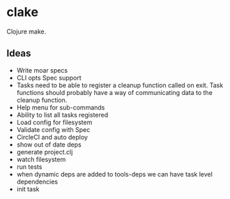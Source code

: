 # clake

Clojure make.

## Ideas

- Write moar specs
- CLI opts Spec support
- Tasks need to be able to register a cleanup function called on exit. Task functions
should probably have a way of communicating data to the cleanup function.
- Help menu for sub-commands
- Ability to list all tasks registered
- Load config for filesystem
- Validate config with Spec
- CircleCI and auto deploy
- show out of date deps
- generate project.clj
- watch filesystem
- run tests
- when dynamic deps are added to tools-deps we can have task level dependencies
- init task